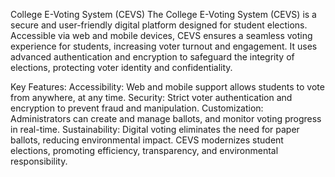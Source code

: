 College E-Voting System (CEVS)
The College E-Voting System (CEVS) is a secure and user-friendly digital platform designed for student elections. Accessible via web and mobile devices, CEVS ensures a seamless voting experience for students, increasing voter turnout and engagement. It uses advanced authentication and encryption to safeguard the integrity of elections, protecting voter identity and confidentiality.

Key Features:
Accessibility: Web and mobile support allows students to vote from anywhere, at any time.
Security: Strict voter authentication and encryption to prevent fraud and manipulation.
Customization: Administrators can create and manage ballots, and monitor voting progress in real-time.
Sustainability: Digital voting eliminates the need for paper ballots, reducing environmental impact.
CEVS modernizes student elections, promoting efficiency, transparency, and environmental responsibility.
